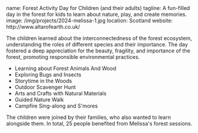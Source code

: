 <section src='project2.html'>
name: Forest Activity Day for Children (and their adults)
tagline: A fun-filled day in the forest for kids to learn about nature, play, and create memories.
image: /img/projects/2024-melissa-1.jpg
location: Scotland
website: http://www.altarofearth.co.uk/

The children learned about the interconnectedness of the forest ecosystem, understanding the roles of different species and their importance. The day fostered a deep appreciation for the beauty, fragility, and importance of the forest, promoting responsible environmental practices.

- Learning about Forest Animals And Wood 
- Exploring Bugs and Insects
- Storytime in the Woods
- Outdoor Scavenger Hunt
- Arts and Crafts with Natural Materials
- Guided Nature Walk
- Campfire Sing-along and S'mores

The children were joined by their families, who also wanted to learn alongside them. In total, 25 people benefited from Melissa's forest sessions.

</section>


